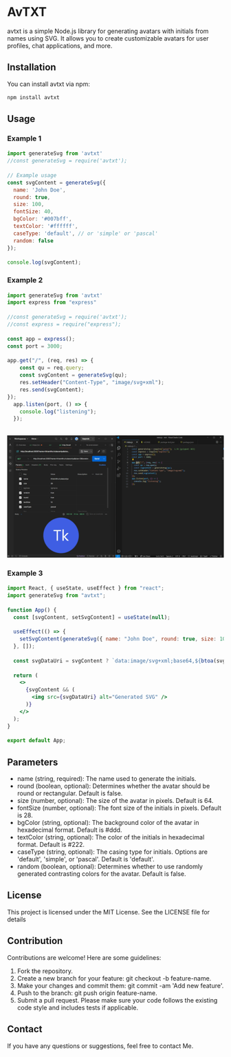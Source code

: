 # AvTXT

avtxt is a simple Node.js library for generating avatars with initials from names using SVG. It allows you to create customizable avatars for user profiles, chat applications, and more.

## Installation

You can install avtxt via npm:

```bash
npm install avtxt
```

## Usage 

### Example 1

```javascript
import generateSvg from 'avtxt'
//const generateSvg = require('avtxt'); 

// Example usage
const svgContent = generateSvg({
  name: 'John Doe',
  round: true,
  size: 100,
  fontSize: 40,
  bgColor: '#007bff',
  textColor: '#ffffff',
  caseType: 'default', // or 'simple' or 'pascal'
  random: false
});

console.log(svgContent);
```

### Example 2

```javascript
import generateSvg from 'avtxt'
import express from "express"

//const generateSvg = require('avtxt');
//const express = require("express");

const app = express();
const port = 3000;

app.get("/", (req, res) => {
    const qu = req.query;
    const svgContent = generateSvg(qu);
    res.setHeader("Content-Type", "image/svg+xml");
    res.send(svgContent);
});
  app.listen(port, () => {
    console.log("listening");
  });
  
```

![image](screenshot/s1.webp)

### Example 3

```jsx
import React, { useState, useEffect } from "react";
import generateSvg from "avtxt";

function App() {
  const [svgContent, setSvgContent] = useState(null);

  useEffect(() => {
    setSvgContent(generateSvg({ name: "John Doe", round: true, size: 100, textSize: 40, random: "true", caseType: "pascal" }));
  }, []);

  const svgDataUri = svgContent ? `data:image/svg+xml;base64,${btoa(svgContent)}` : null;

  return (
    <>
      {svgContent && (
        <img src={svgDataUri} alt="Generated SVG" />
      )}
    </>
  );
}

export default App;

```

## Parameters

- name (string, required): The name used to generate the initials.
- round (boolean, optional): Determines whether the avatar should be round or rectangular. Default is false.
- size (number, optional): The size of the avatar in pixels. Default is 64.
- fontSize (number, optional): The font size of the initials in pixels. Default is 28.
- bgColor (string, optional): The background color of the avatar in hexadecimal format. Default is #ddd.
- textColor (string, optional): The color of the initials in hexadecimal format. Default is #222.
- caseType (string, optional): The casing type for initials. Options are 'default', 'simple', or 'pascal'. Default is 'default'.
- random (boolean, optional): Determines whether to use randomly generated contrasting colors for the avatar. Default is false.

## License

This project is licensed under the MIT License. See the LICENSE file for details

## Contribution

Contributions are welcome! Here are some guidelines:

1. Fork the repository.
2. Create a new branch for your feature: git checkout -b feature-name.
3. Make your changes and commit them: git commit -am 'Add new feature'.
4. Push to the branch: git push origin feature-name.
5. Submit a pull request.
Please make sure your code follows the existing code style and includes tests if applicable.
 
## Contact 

If you have any questions or suggestions, feel free to contact Me.
